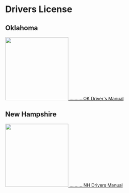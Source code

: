 # Drivers License
## Oklahoma
[<img height=200px src="https://user-images.githubusercontent.com/67705789/230823322-5508ac85-89b1-4083-9e3b-737e202cc269.png">
...........OK Driver's Manual](https://oklahoma.gov/content/dam/ok/en/dps/docs/2017-odm.pdf)
## New Hampshire
[<img height=200px src="https://user-images.githubusercontent.com/67705789/230822685-708ec147-f608-40ac-8ed5-77cc62d330f3.png">
...........NH Drivers Manual](https://www.dmv.nh.gov/sites/g/files/ehbemt416/files/inline-documents/nhdm.pdf)

